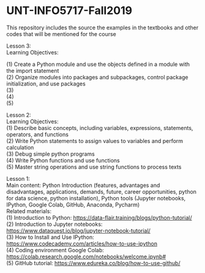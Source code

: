 # UNT-INFO5717-Fall2019
This repository includes the source the examples in the textbooks and other codes that will be mentioned for the course


Lesson 3:  
Learning Objectives: 

(1) Create a Python module and use the objects defined in a module with the import statement  
(2) Organize modules into packages and subpackages, control package initialization, and use packages   
(3)     
(4)   
(5)   
  
Lesson 2:  
Learning Objectives:  
(1) Describe basic concepts, including variables, expressions, statements, operators, and functions  
(2) Write Python statements to assign values to variables and perform calculation   
(3) Debug simple python programs    
(4) Write Python functions and use functions  
(5) Master string operations and use string functions to process texts  


Lesson 1:  
Main content: Python Introduction (features, advantages and disadvantages, applications, demands, future, career opportunities, python for data science, python installation), Python tools (Jupyter notebooks, IPython, Google Colab, GitHub, Anaconda, Pycharm)  
Related materials:  
(1) Introduction to Python: https://data-flair.training/blogs/python-tutorial/  
(2) Introduction to Jupyter notebooks: https://www.dataquest.io/blog/jupyter-notebook-tutorial/  
(3) How to Install and Use IPython: https://www.codecademy.com/articles/how-to-use-ipython  
(4) Coding environment Google Colab: https://colab.research.google.com/notebooks/welcome.ipynb#  
(5) GitHub tutorial: https://www.edureka.co/blog/how-to-use-github/  
